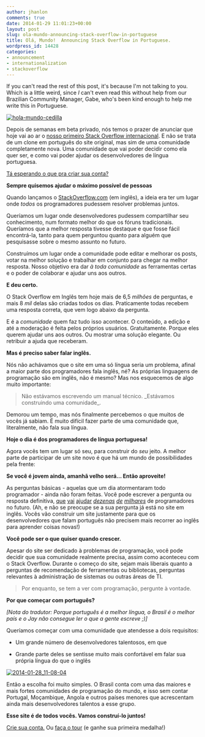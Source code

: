 ```yaml
---
author: jhanlon
comments: true
date: 2014-01-29 11:01:23+00:00
layout: post
slug: ola-mundo-announcing-stack-overflow-in-portuguese
title: Olá, Mundo!  Announcing Stack Overflow in Portuguese.
wordpress_id: 14428
categories:
- announcement
- internationalization
- stackoverflow
---
```


If you can't read the rest of this post, it's because I'm not talking to you.  Which is a little weird, since _I_ can't even read this without help from our Brazilian Community Manager, Gabe, who's been kind enough to help me write this in Portuguese.

[![hola-mundo-cedilla](http://blog.stackoverflow.com/wp-content/uploads/hola-mundo-cedilla.png)](http://blog.stackoverflow.com/wp-content/uploads/hola-mundo-cedilla.png)

Depois de semanas em beta privado, nós temos o prazer de anunciar que hoje vai ao ar o [nosso primeiro Stack Overflow internacional](http://pt.stackoverflow.com?utm_source=se-blog&utm_medium=blog&utm_campaign=pt-so-launch&utm_content=pt-so-launch-blog-announcement). E não se trata de um clone em português do site original, mas sim de uma comunidade completamente nova. Uma comunidade que vai poder decidir como ela quer ser, e como vai poder ajudar os desenvolvedores de língua portuguesa.

[Tá esperando o que pra criar sua conta?](http://pt.stackoverflow.com/users/login?utm_source=se-blog&utm_medium=blog&utm_campaign=pt-so-launch&utm_content=pt-so-launch-blog-announcement)

**Sempre quisemos ajudar o máximo possível de pessoas**

Quando lançamos o [StackOverflow.com](http://stackoverflow.com) (em inglês), a ideia era ter um lugar onde _todos_ os programadores pudessem resolver problemas juntos.

Queríamos um lugar onde desenvolvedores pudessem compartilhar seu conhecimento, num formato melhor do que os fóruns tradicionais. Queríamos que a melhor resposta tivesse destaque e que fosse fácil encontrá-la, tanto para quem perguntou quanto para alguém que pesquisasse sobre o mesmo assunto no futuro.

Construímos um lugar onde a comunidade pode editar e melhorar os posts, votar na melhor solução e trabalhar em conjunto para chegar na melhor resposta. Nosso objetivo era dar _à toda comunidade_ as ferramentas certas e o poder de colaborar e ajudar uns aos outros.

**E deu certo.**

O Stack Overflow em Inglês tem hoje mais de 6,5 _milhões_ de perguntas, e mais 8 _mil_ delas são criadas todos os dias. Praticamente todas recebem uma resposta correta, que vem logo abaixo da pergunta.

E é a _comunidade_ quem faz tudo isso acontecer. O conteúdo, a edição e até a moderação é feita pelos próprios usuários. Gratuitamente. Porque eles querem ajudar uns aos outros. Ou mostrar uma solução elegante. Ou retribuir a ajuda que receberam.

**Mas é preciso saber falar inglês.**

Nós não achávamos que o site em uma só língua seria um problema, afinal a maior parte dos programadores fala inglês, né? As próprias linguagens de programação são em inglês, não é mesmo? Mas nos esquecemos de algo muito importante:



<blockquote>
  Não estávamos escrevendo um manual técnico. _Estávamos construindo uma comunidade_.
</blockquote>



Demorou um tempo, mas nós finalmente percebemos o que muitos de vocês já sabiam. É muito difícil fazer parte de uma comunidade que, literalmente, não fala sua língua.

**Hoje o dia é dos programadores de língua portuguesa!**

Agora vocês tem um lugar só seu, para construir do _seu_ jeito. A melhor parte de participar de um site novo é que há um mundo de possibilidades pela frente:

**Se você é jovem ainda, amanhã velho será... Então aproveite!**

As perguntas básicas - aquelas que um dia atormentaram todo programador - ainda não foram feitas. Você pode escrever a pergunta ou resposta definitiva, [que](http://stackoverflow.com/questions/11227809/why-is-processing-a-sorted-array-faster-than-an-unsorted-array) [vai](http://stackoverflow.com/questions/179123/how-do-i-edit-an-incorrect-commit-message-in-git) [ajudar](http://stackoverflow.com/questions/477816/what-is-the-correct-json-content-type) _[dezenas](http://stackoverflow.com/questions/1642028/what-is-the-name-of-this-operator) [de](http://stackoverflow.com/questions/79923/what-and-where-are-the-stack-and-heap) [milhares](http://stackoverflow.com/questions/178325/testing-if-something-is-hidden-with-jquery)_ de programadores no futuro. (Ah, e não se preocupe se a sua pergunta já está no site em inglês. Vocês vão construir um site justamente para que os desenvolvedores que falam português não precisem mais recorrer ao inglês para aprender coisas novas!)

**Você pode ser o que quiser quando crescer.**

Apesar do site ser dedicado à problemas de programação, você pode decidir que sua comunidade realmente precisa, assim como aconteceu com o Stack Overflow. Durante o começo do site, sejam mais liberais quanto a perguntas de recomendação de ferramentas ou bibliotecas, perguntas relevantes à administração de sistemas ou outras áreas de TI.



<blockquote>
  Por enquanto, se tem a ver com programação, pergunte à vontade.
</blockquote>



**Por que começar com português?**

_[Nota do tradutor: Porque português é a melhor língua, o Brasil é o melhor país e o Jay não consegue ler o que a gente escreve ;)]_

Queríamos começar com uma comunidade que atendesse a dois requisitos:





  * Um grande número de desenvolvedores talentosos, em que


  * Grande parte deles se sentisse muito mais confortável em falar sua própria língua do que o inglês



[![2014-01-28_11-08-04](http://blog.stackoverflow.com/wp-content/uploads/2014-01-28_11-08-04-1024x505.jpg)](http://blog.stackoverflow.com/wp-content/uploads/2014-01-28_11-08-04.jpg)

Então a escolha foi muito simples. O Brasil conta com uma das maiores e mais fortes comunidades de programação do mundo, e isso sem contar Portugal, Moçambique, Angola e outros países menores que acrescentam ainda mais desenvolvedores talentos a esse grupo.

**Esse site é de todos vocês. Vamos construí-lo juntos!**

[Crie sua conta.](http://pt.stackoverflow.com/users/login?utm_source=se-blog&utm_medium=blog&utm_campaign=pt-so-launch&utm_content=pt-so-launch-blog-announcement) Ou [faça o tour](http://pt.stackoverflow.com/tour?utm_source=se-blog&utm_medium=blog&utm_campaign=pt-so-launch&utm_content=pt-so-launch-blog-announcement) (e ganhe sua primeira medalha!)

